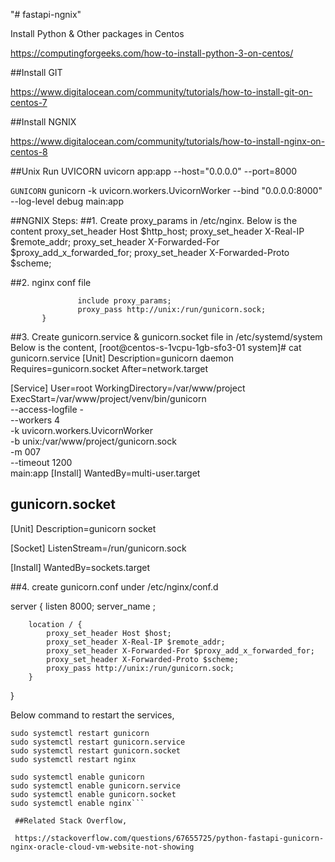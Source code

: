 "# fastapi-ngnix" 

Install Python & Other packages in Centos

https://computingforgeeks.com/how-to-install-python-3-on-centos/

##Install GIT

https://www.digitalocean.com/community/tutorials/how-to-install-git-on-centos-7

##Install NGNIX

https://www.digitalocean.com/community/tutorials/how-to-install-nginx-on-centos-8

##Unix Run UVICORN
uvicorn app:app --host="0.0.0.0" --port=8000

```GUNICORN```
 gunicorn -k uvicorn.workers.UvicornWorker --bind "0.0.0.0:8000" --log-level debug main:app
 
 ##NGNIX Steps:
 ##1. Create proxy_params in /etc/nginx. Below is the content
      proxy_set_header Host $http_host;
     proxy_set_header X-Real-IP $remote_addr;
     proxy_set_header X-Forwarded-For $proxy_add_x_forwarded_for;
     proxy_set_header X-Forwarded-Proto $scheme;

 ##2.  nginx conf file
 
 ```     location / {
                include proxy_params;
                proxy_pass http://unix:/run/gunicorn.sock;
        }
```

##3. Create gunicorn.service & gunicorn.socket file in /etc/systemd/system
 Below is the content,
 [root@centos-s-1vcpu-1gb-sfo3-01 system]# cat gunicorn.service
[Unit]
Description=gunicorn daemon
Requires=gunicorn.socket
After=network.target

[Service]
User=root
WorkingDirectory=/var/www/project
ExecStart=/var/www/project/venv/bin/gunicorn \
          --access-logfile - \
          --workers 4 \
          -k uvicorn.workers.UvicornWorker \
          -b unix:/var/www/project/gunicorn.sock \
          -m 007 \
          --timeout 1200 \
          main:app
 [Install]
WantedBy=multi-user.target

        
## gunicorn.socket      
[Unit]
Description=gunicorn socket

[Socket]
ListenStream=/run/gunicorn.sock

[Install]
WantedBy=sockets.target


##4. create gunicorn.conf under /etc/nginx/conf.d

server {
listen 8000;
server_name <ip address>;

        location / {
            proxy_set_header Host $host;
            proxy_set_header X-Real-IP $remote_addr;
            proxy_set_header X-Forwarded-For $proxy_add_x_forwarded_for;
            proxy_set_header X-Forwarded-Proto $scheme;
            proxy_pass http://unix:/run/gunicorn.sock;
        }
}

Below command to restart the services,
 
``` sudo systemctl daemon-reload
sudo systemctl restart gunicorn
sudo systemctl restart gunicorn.service
sudo systemctl restart gunicorn.socket
sudo systemctl restart nginx

sudo systemctl enable gunicorn
sudo systemctl enable gunicorn.service
sudo systemctl enable gunicorn.socket
sudo systemctl enable nginx```
 
 ##Related Stack Overflow,
 
 https://stackoverflow.com/questions/67655725/python-fastapi-gunicorn-nginx-oracle-cloud-vm-website-not-showing
